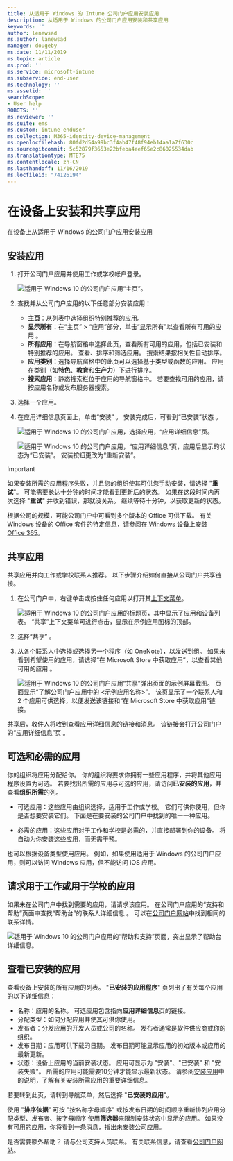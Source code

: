 ```yaml
---
title: 从适用于 Windows 的 Intune 公司门户应用安装应用
description: 从适用于 Windows 的公司门户应用安装和共享应用
keywords: ''
author: lenewsad
ms.author: lanewsad
manager: dougeby
ms.date: 11/11/2019
ms.topic: article
ms.prod: ''
ms.service: microsoft-intune
ms.subservice: end-user
ms.technology: ''
ms.assetid: ''
searchScope:
- User help
ROBOTS: ''
ms.reviewer: ''
ms.suite: ems
ms.custom: intune-enduser
ms.collection: M365-identity-device-management
ms.openlocfilehash: 80fd2d54a99bc3f4ab47f48f94eb14aa1a7f630c
ms.sourcegitcommit: 5c52879f3653e22bfeba4eef65e2c86025534dab
ms.translationtype: MTE75
ms.contentlocale: zh-CN
ms.lasthandoff: 11/16/2019
ms.locfileid: "74126194"
---
```

# <a name="install-and-share-apps-on-your-device"></a>在设备上安装和共享应用

在设备上从适用于 Windows 的公司门户应用安装应用

## <a name="install-apps"></a>安装应用

1. 打开公司门户应用并使用工作或学校帐户登录。  

    ![适用于 Windows 10 的公司门户应用“主页”。](./media/RS1_AppDetailsPage_Installed_03.png)
2. 查找并从公司门户应用的以下任意部分安装应用：  

    * **主页**：从列表中选择组织特别推荐的应用。  
    * **显示所有**：在“主页” > “应用”部分，单击“显示所有”以查看所有可用的应用    。  
    * **所有应用**：在导航窗格中选择此页，查看所有可用的应用，包括已安装和特别推荐的应用。 查看、排序和筛选应用。 搜索结果按相关性自动排序。  
    * **应用类别**：选择导航窗格中的此页可以选择基于类型或函数的应用。 应用在类别（如**特色**、**教育**和**生产力**）下进行排序。  
    * **搜索应用**：静态搜索栏位于应用的导航窗格中。 若要查找可用的应用，请按应用名称或发布服务器搜索。  

3. 选择一个应用。   
4. 在应用详细信息页面上，单击“安装”  。 安装完成后，可看到“已安装”状态  。  

    ![适用于 Windows 10 的公司门户应用，选择应用，“应用详细信息”页。](./media/RS1_AppDetailsPage_Installed_02.png)  
    
    ![适用于 Windows 10 的公司门户应用，“应用详细信息”页，应用后显示的状态为“已安装”。 安装按钮更改为“重新安装”。](./media/RS1_AppDetailsPage_Installed_01.png)    

> [!IMPORTANT]
> 如果安装所需的应用程序失败，并且您的组织使其可供您手动安装，请选择 "**重试**"。 可能需要长达十分钟的时间才能看到更新后的状态。 如果在这段时间内再次选择 "**重试**" 并收到错误，那就没关系。 继续等待十分钟，以获取更新的状态。   

根据公司的规模，可能公司门户中可看到多个版本的 Office 可供下载。 有关 Windows 设备的 Office 套件的特定信息，请参阅[在 Windows 设备上安装 Office 365](./install-office-windows.md)。

## <a name="share-apps"></a>共享应用  
共享应用并向工作或学校联系人推荐。 以下步骤介绍如何直接从公司门户共享链接。

1. 在公司门户中，右键单击或按住任何应用以打开其[上下文菜单](https://docs.microsoft.com//windows/uwp/design/controls-and-patterns/menus)。  

    ![适用于 Windows 10 的公司门户应用的标题页，其中显示了应用和设备列表。 “共享”上下文菜单可进行点击，显示在示例应用图标的顶部。 ](./media/1808_ShareContext_CP_Windows.png)  

2. 选择“共享”  。
3. 从各个联系人中选择或选择另一个程序（如 OneNote），以发送到组。 如果未看到希望使用的应用，请选择“在 Microsoft Store 中获取应用”，以查看其他可用的应用  。  

    ![适用于 Windows 10 的公司门户应用“共享”弹出页面的示例屏幕截图。 页面显示“了解公司门户应用中的 <示例应用名称>”。 该页显示了一个联系人和 2 个应用可供选择，以便发送该链接和“在 Microsoft Store 中获取应用”链接。 ](./media/1808_ShareApps_CP_Windows.png) 

共享后，收件人将收到查看应用详细信息的链接和消息。 该链接会打开公司门户的“应用详细信息”页  。 

## <a name="optional-and-required-apps"></a>可选和必需的应用
你的组织将应用分配给你。 你的组织将要求你拥有一些应用程序，并将其他应用程序设置为可选。 若要找出所需的应用与可选的应用，请访问**已安装的应用**，并查看**组织所需**的列。  

* 可选应用：这些应用由组织选择，适用于工作或学校。 它们可供你使用，但你是否想要安装它们。 下面是在要安装的公司门户中找到的唯一一种应用。 

* 必需的应用：这些应用对于工作和学校是必需的，并直接部署到你的设备。 将自动为你安装这些应用，而无需干预。 

也可以根据设备类型使用应用。 例如，如果使用适用于 Windows 的公司门户应用，则可以访问 Windows 应用，但不能访问 iOS 应用。

## <a name="request-an-app-for-work-or-school"></a>请求用于工作或用于学校的应用  
如果未在公司门户中找到需要的应用，请请求该应用。 在公司门户应用的“支持和帮助”页面中查找“帮助台”的联系人详细信息  。 可以在[公司门户网站](https://go.microsoft.com/fwlink/?linkid=2010980)中找到相同的联系详情。    

  ![适用于 Windows 10 的公司门户应用的“帮助和支持”页面，突出显示了帮助台详细信息。 ](./media/1812_UCP_Help_Support_helpdesk.png)  

## <a name="view-installed-apps"></a>查看已安装的应用  
查看设备上安装的所有应用的列表。 "**已安装的应用程序**" 页列出了有关每个应用的以下详细信息：

* 名称：应用的名称。 可选应用包含指向**应用详细信息**页的链接。
* 分配类型：如何分配应用并使其可供你使用。 
* 发布者：分发应用的开发人员或公司的名称。 发布者通常是软件供应商或你的组织。  
* 发布日期：应用可供下载的日期。 发布日期可能显示应用的初始版本或应用的最新更新。
* 状态：设备上应用的当前安装状态。 应用可显示为 "安装"、"已安装" 和 "安装失败"。 所需的应用可能需要10分钟才能显示最新状态。 请参阅[安装应用](#install-apps)中的说明，了解有关安装所需应用的重要详细信息。 

若要转到此页，请转到导航菜单，然后选择 "**已安装的应用**"。  


使用 "**排序依据**" 可按 "按名称字母顺序" 或按发布日期的时间顺序重新排列应用分配类型、发布者、按字母顺序 使用**筛选器**来限制安装状态中显示的应用。  如果没有可用的应用，你将看到一条消息，指出未安装公司应用。  

是否需要额外帮助？ 请与公司支持人员联系。 有关联系信息，请查看[公司门户网站](https://go.microsoft.com/fwlink/?linkid=2010980)。  
